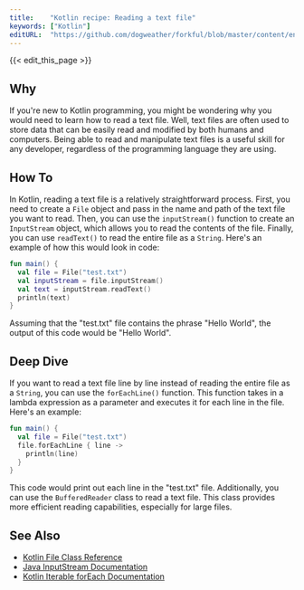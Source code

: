 ```yaml
---
title:    "Kotlin recipe: Reading a text file"
keywords: ["Kotlin"]
editURL:  "https://github.com/dogweather/forkful/blob/master/content/en/kotlin/reading-a-text-file.md"
---
```


{{< edit_this_page >}}

## Why

If you're new to Kotlin programming, you might be wondering why you would need to learn how to read a text file. Well, text files are often used to store data that can be easily read and modified by both humans and computers. Being able to read and manipulate text files is a useful skill for any developer, regardless of the programming language they are using.

## How To 

In Kotlin, reading a text file is a relatively straightforward process. First, you need to create a `File` object and pass in the name and path of the text file you want to read. Then, you can use the `inputStream()` function to create an `InputStream` object, which allows you to read the contents of the file. Finally, you can use `readText()` to read the entire file as a `String`. Here's an example of how this would look in code:

```Kotlin
fun main() {
  val file = File("test.txt")
  val inputStream = file.inputStream()
  val text = inputStream.readText()
  println(text)
}
```

Assuming that the "test.txt" file contains the phrase "Hello World", the output of this code would be "Hello World". 

## Deep Dive

If you want to read a text file line by line instead of reading the entire file as a `String`, you can use the `forEachLine()` function. This function takes in a lambda expression as a parameter and executes it for each line in the file. Here's an example:

```Kotlin
fun main() {
  val file = File("test.txt")
  file.forEachLine { line ->
    println(line)
  }
}
```

This code would print out each line in the "test.txt" file. Additionally, you can use the `BufferedReader` class to read a text file. This class provides more efficient reading capabilities, especially for large files.

## See Also

- [Kotlin File Class Reference](https://kotlinlang.org/api/latest/jvm/stdlib/kotlin.io/java.io.-file/)
- [Java InputStream Documentation](https://docs.oracle.com/en/java/javase/11/docs/api/java.base/java/io/InputStream.html)
- [Kotlin Iterable forEach Documentation](https://kotlinlang.org/api/latest/jvm/stdlib/kotlin.collections/-iterable/for-each.html)